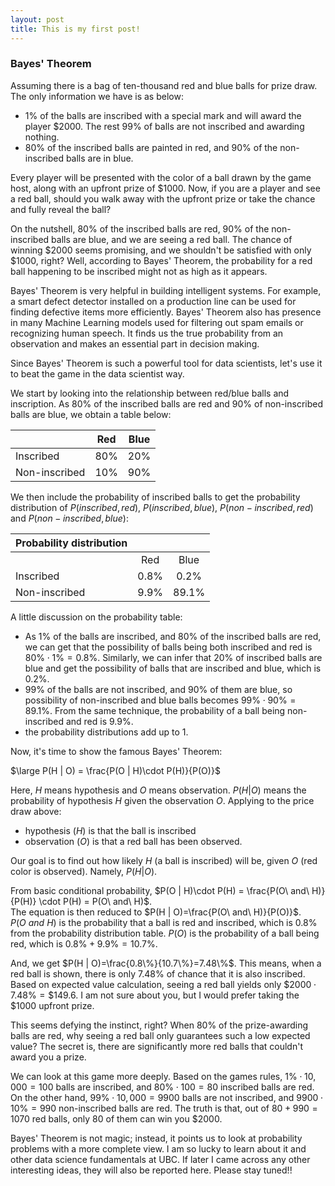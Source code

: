 ```yaml
---
layout: post
title: This is my first post!
---
```


### Bayes' Theorem  
Assuming there is a bag of ten-thousand red and blue balls for prize draw. The only information we have is as below:  
- 1\% of the balls are inscribed with a special mark and will award the player $2000.  The rest 99% of balls are not inscribed and awarding nothing.  
- 80\% of the inscribed balls are painted in red, and 90\% of the non-inscribed balls are in blue.  
  
Every player will be presented with the color of a ball drawn by the game host, along with an upfront prize of $1000.  Now, if you are a player and see a red ball, should you walk away with the upfront prize or take the chance and fully reveal the ball?  
  
On the nutshell, 80% of the inscribed balls are red, 90% of the non-inscribed balls are blue, and we are seeing a red ball.  The chance of winning $\$$2000 seems promising, and we shouldn't be satisfied with only $1000, right?  Well, according to Bayes' Theorem, the probability for a red ball happening to be inscribed might not as high as it appears.
  
Bayes' Theorem is very helpful in building intelligent systems.  For example, a smart defect detector installed on a production line can be used for finding defective items more efficiently. Bayes' Theorem also has presence in many Machine Learning models used for filtering out spam emails or recognizing human speech.  It finds us the true probability from an observation and makes an essential part in decision making.

Since Bayes' Theorem is such a powerful tool for data scientists, let's use it to beat the game in the data scientist way.  
  
We start by looking into the relationship between red/blue balls and inscription.  As 80% of the inscribed balls are red and 90% of non-inscribed balls are blue, we obtain a table below:
  
|                | Red        | Blue        |
| -------------- |:----------:|:-----------:|
| Inscribed      | 80%        | 20%         |
| Non-inscribed  | 10%        | 90%         |
  
We then include the probability of inscribed balls to get the probability distribution of $P(inscribed, red)$, $P(inscribed, blue)$, $P(non-inscribed, red)$ and $P(non-inscribed, blue)$:
  
| Probability distribution |      |       |
|--------------------------|:----:|:-----:|
|                          |  Red | Blue  |
| Inscribed                | 0.8% | 0.2%  |
| Non-inscribed            | 9.9% | 89.1% |
  
A little discussion on the probability table:
- As 1% of the balls are inscribed, and 80% of the inscribed balls are red, we can get that the possibility of balls being both inscribed and red is $80\% \cdot 1\% = 0.8\%$.  Similarly, we can infer that 20% of inscribed balls are blue and get the possibility of balls that are inscribed and blue, which is 0.2%.  
- 99% of the balls are not inscribed, and 90% of them are blue, so possibility of non-inscribed and blue balls becomes $99\% \cdot 90\% = 89.1\%$.  From the same technique, the probability of a ball being non-inscribed and red is 9.9%.  
- the probability distributions add up to 1.  
  
Now, it's time to show the famous Bayes' Theorem:  
  
$\large P(H | O) = \frac{P(O | H)\cdot P(H)}{P(O)}$  
  
Here, $H$ means hypothesis and $O$ means observation.  $P(H | O)$ means the probability of hypothesis $H$ given the observation $O$.  Applying to the price draw above:
- hypothesis ($H$) is that the ball is inscribed
- observation ($O$) is that a red ball has been observed.  

Our goal is to find out how likely $H$ (a ball is inscribed) will be, given $O$ (red color is observed).  Namely, $P(H | O)$.  
  
From basic conditional probability, $P(O | H)\cdot P(H) = \frac{P(O\ and\ H)}{P(H)} \cdot P(H) = P(O\ and\ H)$.  
The equation is then reduced to $P(H | O)=\frac{P(O\ and\ H)}{P(O)}$.  
$P(O\ and\ H)$ is the probability that a ball is red and inscribed, which is 0.8% from the probability distribution table.  $P(O)$ is the probability of a ball being red, which is $0.8\% + 9.9\%=10.7\%$.  
  
And, we get $P(H | O)=\frac{0.8\%}{10.7\%}=7.48\%$.  This means, when a red ball is shown, there is only 7.48% of chance that it is also inscribed.  Based on expected value calculation, seeing a red ball yields only $\$2000 \cdot 7.48\%=\$ 149.6$.  I am not sure about you, but I would prefer taking the $\$ 1000$ upfront prize.  
  
This seems defying the instinct, right?  When $80\%$ of the prize-awarding balls are red, why seeing a red ball only guarantees such a low expected value?  The secret is, there are significantly more red balls that couldn't award you a prize.  
  
We can look at this game more deeply.  Based on the games rules, $1\% \cdot 10,000 = 100$ balls are inscribed, and $80\% \cdot 100 = 80$ inscribed balls are red.  On the other hand, $99\% \cdot 10,000 = 9900$ balls are not inscribed, and $9900 \cdot 10\%=990$ non-inscribed balls are red.  The truth is that, out of $80+990=1070$ red balls, only 80 of them can win you $2000.  
  
Bayes' Theorem is not magic; instead, it points us to look at probability problems with a more complete view.  I am so lucky to learn about it and other data science fundamentals at UBC.  If later I came across any other interesting ideas, they will also be reported here.  Please stay tuned!! 
